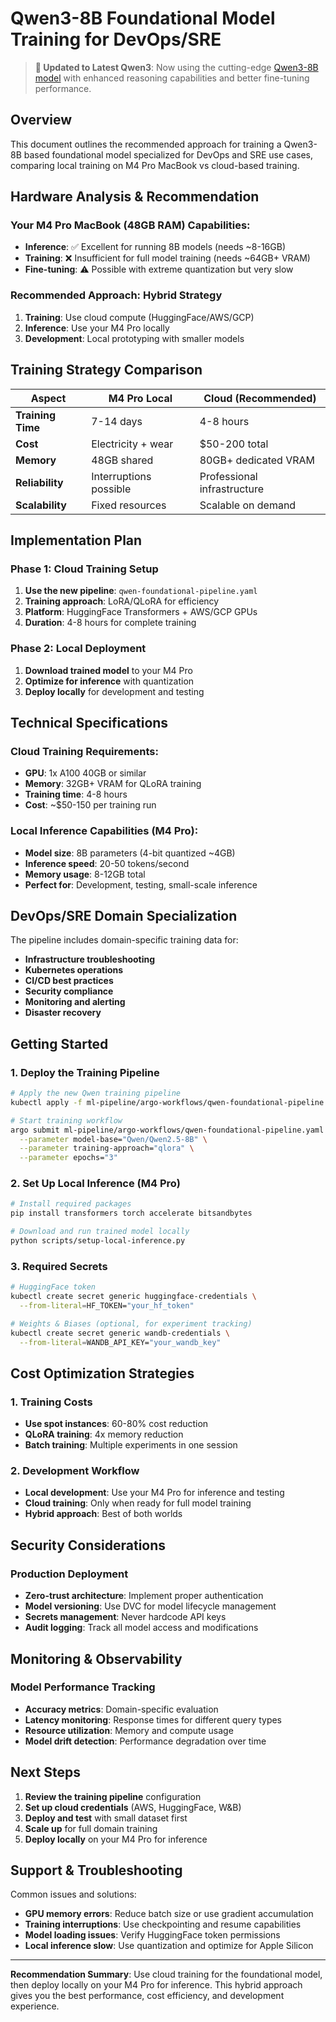# Qwen3-8B Foundational Model Training for DevOps/SRE

> **🚀 Updated to Latest Qwen3**: Now using the cutting-edge [Qwen3-8B model](https://huggingface.co/collections/Qwen/qwen3-67dd247413f0e2e4f653967f) with enhanced reasoning capabilities and better fine-tuning performance.

## Overview

This document outlines the recommended approach for training a Qwen3-8B based foundational model specialized for DevOps and SRE use cases, comparing local training on M4 Pro MacBook vs cloud-based training.

## Hardware Analysis & Recommendation

### Your M4 Pro MacBook (48GB RAM) Capabilities:
- **Inference**: ✅ Excellent for running 8B models (needs ~8-16GB)
- **Training**: ❌ Insufficient for full model training (needs ~64GB+ VRAM)
- **Fine-tuning**: ⚠️ Possible with extreme quantization but very slow

### Recommended Approach: **Hybrid Strategy**

1. **Training**: Use cloud compute (HuggingFace/AWS/GCP)
2. **Inference**: Use your M4 Pro locally
3. **Development**: Local prototyping with smaller models

## Training Strategy Comparison

| Aspect            | M4 Pro Local           | Cloud (Recommended)         |
| ----------------- | ---------------------- | --------------------------- |
| **Training Time** | 7-14 days              | 4-8 hours                   |
| **Cost**          | Electricity + wear     | $50-200 total               |
| **Memory**        | 48GB shared            | 80GB+ dedicated VRAM        |
| **Reliability**   | Interruptions possible | Professional infrastructure |
| **Scalability**   | Fixed resources        | Scalable on demand          |

## Implementation Plan

### Phase 1: Cloud Training Setup
1. **Use the new pipeline**: `qwen-foundational-pipeline.yaml`
2. **Training approach**: LoRA/QLoRA for efficiency
3. **Platform**: HuggingFace Transformers + AWS/GCP GPUs
4. **Duration**: 4-8 hours for complete training

### Phase 2: Local Deployment
1. **Download trained model** to your M4 Pro
2. **Optimize for inference** with quantization
3. **Deploy locally** for development and testing

## Technical Specifications

### Cloud Training Requirements:
- **GPU**: 1x A100 40GB or similar
- **Memory**: 32GB+ VRAM for QLoRA training
- **Training time**: 4-8 hours
- **Cost**: ~$50-150 per training run

### Local Inference Capabilities (M4 Pro):
- **Model size**: 8B parameters (4-bit quantized ~4GB)
- **Inference speed**: 20-50 tokens/second
- **Memory usage**: 8-12GB total
- **Perfect for**: Development, testing, small-scale inference

## DevOps/SRE Domain Specialization

The pipeline includes domain-specific training data for:
- **Infrastructure troubleshooting**
- **Kubernetes operations**
- **CI/CD best practices** 
- **Security compliance**
- **Monitoring and alerting**
- **Disaster recovery**

## Getting Started

### 1. Deploy the Training Pipeline
```bash
# Apply the new Qwen training pipeline
kubectl apply -f ml-pipeline/argo-workflows/qwen-foundational-pipeline.yaml

# Start training workflow
argo submit ml-pipeline/argo-workflows/qwen-foundational-pipeline.yaml \
  --parameter model-base="Qwen/Qwen2.5-8B" \
  --parameter training-approach="qlora" \
  --parameter epochs="3"
```

### 2. Set Up Local Inference (M4 Pro)
```bash
# Install required packages
pip install transformers torch accelerate bitsandbytes

# Download and run trained model locally
python scripts/setup-local-inference.py
```

### 3. Required Secrets
```bash
# HuggingFace token
kubectl create secret generic huggingface-credentials \
  --from-literal=HF_TOKEN="your_hf_token"

# Weights & Biases (optional, for experiment tracking)
kubectl create secret generic wandb-credentials \
  --from-literal=WANDB_API_KEY="your_wandb_key"
```

## Cost Optimization Strategies

### 1. Training Costs
- **Use spot instances**: 60-80% cost reduction
- **QLoRA training**: 4x memory reduction
- **Batch training**: Multiple experiments in one session

### 2. Development Workflow
- **Local development**: Use your M4 Pro for inference and testing
- **Cloud training**: Only when ready for full model training
- **Hybrid approach**: Best of both worlds

## Security Considerations

### Production Deployment
- **Zero-trust architecture**: Implement proper authentication
- **Model versioning**: Use DVC for model lifecycle management
- **Secrets management**: Never hardcode API keys
- **Audit logging**: Track all model access and modifications

## Monitoring & Observability

### Model Performance Tracking
- **Accuracy metrics**: Domain-specific evaluation
- **Latency monitoring**: Response times for different query types
- **Resource utilization**: Memory and compute usage
- **Model drift detection**: Performance degradation over time

## Next Steps

1. **Review the training pipeline** configuration
2. **Set up cloud credentials** (AWS, HuggingFace, W&B)
3. **Deploy and test** with small dataset first
4. **Scale up** for full domain training
5. **Deploy locally** on your M4 Pro for inference

## Support & Troubleshooting

Common issues and solutions:
- **GPU memory errors**: Reduce batch size or use gradient accumulation
- **Training interruptions**: Use checkpointing and resume capabilities
- **Model loading issues**: Verify HuggingFace token permissions
- **Local inference slow**: Use quantization and optimize for Apple Silicon

---

**Recommendation Summary**: Use cloud training for the foundational model, then deploy locally on your M4 Pro for inference. This hybrid approach gives you the best performance, cost efficiency, and development experience.